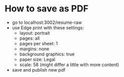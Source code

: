 # How to save as PDF

<!-- deprecated -->
<!-- - publish portfolio with new changes
- install [pdf mage chrome extension](https://chrome.google.com/webstore/detail/pdf-mage/gknphemhpcknkhegndlihchfonpdcben?hl=en)
- go to [Raw resume](https://habeila-portfolio.netlify.app/resume-raw)
- zoom out to 90% to fit the resume in one page
- save using pdf mage
- use [PDF empty pages remover](https://www.ilovepdf.com/remove-pages) to remove empty pages if any -->

- go to localhost:3002/resume-raw
- use Edge print with these settings:
  - layout: portrait
  - pages: all
  - pages per sheet: 1
  - margins: none
  - background graphics: true
  <!-- - paper size: A4
  - scale: 51 (might differ a little with more content) -->
  - paper size: Legal
  - scale: 58 (might differ a little with more content)
- save and publish new pdf
